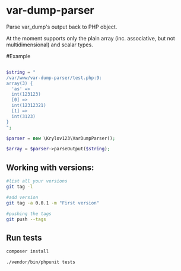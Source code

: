 # var-dump-parser
Parse var_dump's output back to PHP object.

At the moment supports only the plain array (inc. associative, but not multidimensional) and scalar types.

#Example

```php

$string = "
/var/www/var-dump-parser/test.php:9:
array(3) {
  'as' =>
  int(123123)
  [0] =>
  int(12312321)
  [1] =>
  int(3123)
}
";

$parser = new \Krylov123\VarDumpParser();

$array = $parser->parseOutput($string);

```

## Working with versions:

```bash
#list all your versions
git tag -l

#add version
git tag -a 0.0.1 -m "First version" 

#pushing the tags
git push --tags
```

## Run tests

```bash
composer install

./vendor/bin/phpunit tests
```
